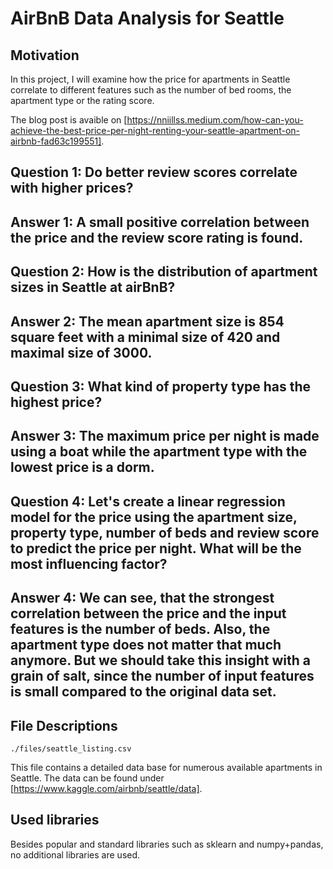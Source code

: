 # AirBnB Data Analysis for Seattle

## Motivation
In this project, I will examine how the price for apartments in Seattle correlate to different features such as the number of bed rooms, the apartment type or the rating score.

The blog post is avaible on [https://nniillss.medium.com/how-can-you-achieve-the-best-price-per-night-renting-your-seattle-apartment-on-airbnb-fad63c199551].

## Question 1: Do better review scores correlate with higher prices?
## Answer 1: A small positive correlation between the price and the review score rating is found.

## Question 2: How is the distribution of apartment sizes in Seattle at airBnB?
## Answer 2: The mean apartment size is 854 square feet with a minimal size of 420 and maximal size of 3000.

## Question 3: What kind of property type has the highest price?
## Answer 3: The maximum price per night is made using a boat while the apartment type with the lowest price is a dorm.

## Question 4: Let's create a linear regression model for the price using the apartment size, property type, number of beds and review score to predict the price per night. What will be the most influencing factor?
## Answer 4: We can see, that the strongest correlation between the price and the input features is the number of beds. Also, the apartment type does not matter that much anymore. But we should take this insight with a grain of salt, since the number of input features is small compared to the original data set.


## File Descriptions

```
./files/seattle_listing.csv
```
This file contains a detailed data base for numerous available apartments in Seattle. The data can be found under [https://www.kaggle.com/airbnb/seattle/data].

## Used libraries
Besides popular and standard libraries such as sklearn and numpy+pandas, no additional libraries are used.